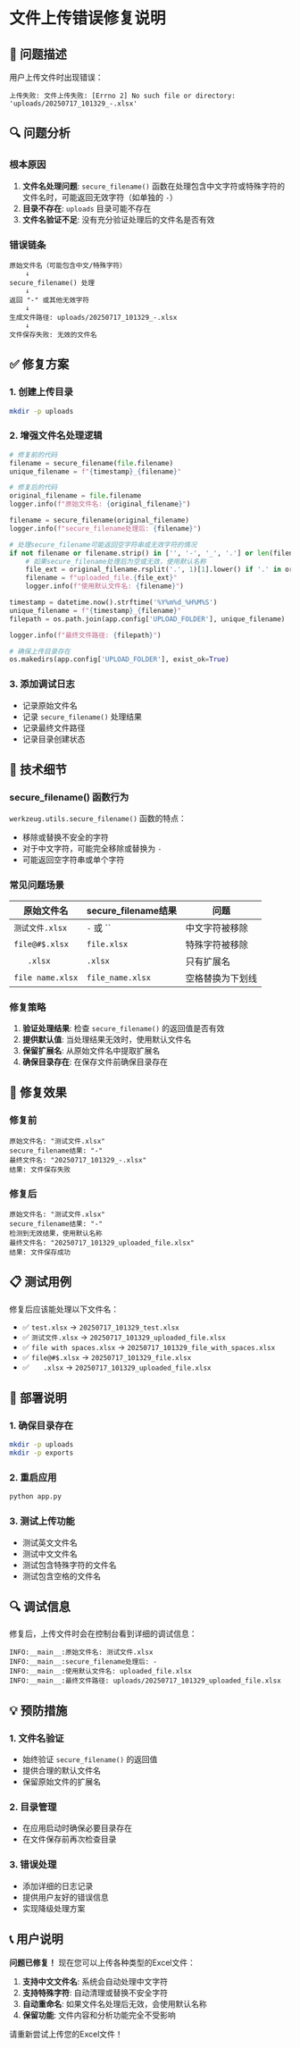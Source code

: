 # 文件上传错误修复说明

## 🚨 问题描述
用户上传文件时出现错误：
```
上传失败: 文件上传失败: [Errno 2] No such file or directory: 'uploads/20250717_101329_-.xlsx'
```

## 🔍 问题分析

### 根本原因
1. **文件名处理问题**: `secure_filename()` 函数在处理包含中文字符或特殊字符的文件名时，可能返回无效字符（如单独的 `-`）
2. **目录不存在**: `uploads` 目录可能不存在
3. **文件名验证不足**: 没有充分验证处理后的文件名是否有效

### 错误链条
```
原始文件名（可能包含中文/特殊字符）
    ↓
secure_filename() 处理
    ↓
返回 "-" 或其他无效字符
    ↓
生成文件路径: uploads/20250717_101329_-.xlsx
    ↓
文件保存失败: 无效的文件名
```

## ✅ 修复方案

### 1. 创建上传目录
```bash
mkdir -p uploads
```

### 2. 增强文件名处理逻辑
```python
# 修复前的代码
filename = secure_filename(file.filename)
unique_filename = f"{timestamp}_{filename}"

# 修复后的代码
original_filename = file.filename
logger.info(f"原始文件名: {original_filename}")

filename = secure_filename(original_filename)
logger.info(f"secure_filename处理后: {filename}")

# 处理secure_filename可能返回空字符串或无效字符的情况
if not filename or filename.strip() in ['', '-', '_', '.'] or len(filename.strip()) == 0:
    # 如果secure_filename处理后为空或无效，使用默认名称
    file_ext = original_filename.rsplit('.', 1)[1].lower() if '.' in original_filename else 'xlsx'
    filename = f"uploaded_file.{file_ext}"
    logger.info(f"使用默认文件名: {filename}")

timestamp = datetime.now().strftime('%Y%m%d_%H%M%S')
unique_filename = f"{timestamp}_{filename}"
filepath = os.path.join(app.config['UPLOAD_FOLDER'], unique_filename)

logger.info(f"最终文件路径: {filepath}")

# 确保上传目录存在
os.makedirs(app.config['UPLOAD_FOLDER'], exist_ok=True)
```

### 3. 添加调试日志
- 记录原始文件名
- 记录 `secure_filename()` 处理结果
- 记录最终文件路径
- 记录目录创建状态

## 🔧 技术细节

### secure_filename() 函数行为
`werkzeug.utils.secure_filename()` 函数的特点：
- 移除或替换不安全的字符
- 对于中文字符，可能完全移除或替换为 `-`
- 可能返回空字符串或单个字符

### 常见问题场景
| 原始文件名 | secure_filename结果 | 问题 |
|-----------|-------------------|------|
| `测试文件.xlsx` | `-` 或 `` | 中文字符被移除 |
| `file@#$.xlsx` | `file.xlsx` | 特殊字符被移除 |
| `   .xlsx` | `.xlsx` | 只有扩展名 |
| `file name.xlsx` | `file_name.xlsx` | 空格替换为下划线 |

### 修复策略
1. **验证处理结果**: 检查 `secure_filename()` 的返回值是否有效
2. **提供默认值**: 当处理结果无效时，使用默认文件名
3. **保留扩展名**: 从原始文件名中提取扩展名
4. **确保目录存在**: 在保存文件前确保目录存在

## 🎯 修复效果

### 修复前
```
原始文件名: "测试文件.xlsx"
secure_filename结果: "-"
最终文件名: "20250717_101329_-.xlsx"
结果: 文件保存失败
```

### 修复后
```
原始文件名: "测试文件.xlsx"
secure_filename结果: "-"
检测到无效结果，使用默认名称
最终文件名: "20250717_101329_uploaded_file.xlsx"
结果: 文件保存成功
```

## 📋 测试用例

修复后应该能处理以下文件名：
- ✅ `test.xlsx` → `20250717_101329_test.xlsx`
- ✅ `测试文件.xlsx` → `20250717_101329_uploaded_file.xlsx`
- ✅ `file with spaces.xlsx` → `20250717_101329_file_with_spaces.xlsx`
- ✅ `file@#$.xlsx` → `20250717_101329_file.xlsx`
- ✅ `   .xlsx` → `20250717_101329_uploaded_file.xlsx`

## 🚀 部署说明

### 1. 确保目录存在
```bash
mkdir -p uploads
mkdir -p exports
```

### 2. 重启应用
```bash
python app.py
```

### 3. 测试上传功能
- 测试英文文件名
- 测试中文文件名
- 测试包含特殊字符的文件名
- 测试包含空格的文件名

## 🔍 调试信息

修复后，上传文件时会在控制台看到详细的调试信息：
```
INFO:__main__:原始文件名: 测试文件.xlsx
INFO:__main__:secure_filename处理后: -
INFO:__main__:使用默认文件名: uploaded_file.xlsx
INFO:__main__:最终文件路径: uploads/20250717_101329_uploaded_file.xlsx
```

## 💡 预防措施

### 1. 文件名验证
- 始终验证 `secure_filename()` 的返回值
- 提供合理的默认文件名
- 保留原始文件的扩展名

### 2. 目录管理
- 在应用启动时确保必要目录存在
- 在文件保存前再次检查目录

### 3. 错误处理
- 添加详细的日志记录
- 提供用户友好的错误信息
- 实现降级处理方案

## 📞 用户说明

**问题已修复！** 现在您可以上传各种类型的Excel文件：

1. **支持中文文件名**: 系统会自动处理中文字符
2. **支持特殊字符**: 自动清理或替换不安全字符
3. **自动重命名**: 如果文件名处理后无效，会使用默认名称
4. **保留功能**: 文件内容和分析功能完全不受影响

请重新尝试上传您的Excel文件！
